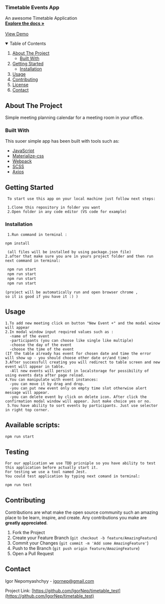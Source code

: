 
<p align="left">

  <h3 align="left">Timetable Events App</h3>

  <p align="left">
    An awesome Timetable Application
    <br />
    <a href="https://github.com/IgorNep/timetable_test"><strong>Explore the docs »</strong></a>
    <br />
    <br />
    <a href="https://igornep.github.io/timetable_test/">View Demo</a> 
  </p>
</p>



<!-- TABLE OF CONTENTS -->
<details open="open">
  <summary>Table of Contents</summary>
  <ol>
    <li>
      <a href="#about-the-project">About The Project</a>
      <ul>
        <li><a href="#built-with">Built With</a></li>
      </ul>
    </li>
    <li>
      <a href="#getting-started">Getting Started</a>
      <ul>
        <li><a href="#installation">Installation</a></li>        
      </ul>
    </li>
    <li><a href="#usage">Usage</a></li> 
    <li><a href="#contributing">Contributing</a></li>
    <li><a href="#license">License</a></li>
    <li><a href="#contact">Contact</a></li>
 
  </ol>
</details>




## About The Project

Simple meeting planning calendar for a meeting room in your office.

### Built With

This suoer simple app has been built with tools such as:
* [JavaScript](https://developer.mozilla.org/uk/docs/Web/JavaScript)
* [Materialize-css](https://materializecss.com/)
* [Webpack](https://webpack.js.org/)
* [SCSS](https://sass-lang.com/)
* [Axios](https://www.npmjs.com/package/axios)

<!-- GETTING STARTED -->
## Getting Started
```text
 To start use this app on your local machine just follow next steps:
 
 1.Clone this repository in folder you want
 2.Open folder in any code editor (VS code for example)
```
### Installation
```text
 1.Run command in terminal :
 ```
 ```sh
 npm install
 ```
 ```text
  (all files will be installed by using package.json file)  
 2.after that make sure you are in yours project folder and then run next command in terminal:
 ```
 ```sh
  npm run start
  npm run start
  npm run start
  npm run start
  ```
  ```text
  (project will be automatically run and open browser chrome ,
  so it is good if you have it :) )
```

## Usage
```text
1.To add new meeting click on button "New Event +" and the modal winow will appear
2.In modal window input required values such as :
  -name of the event
  -participants (you can choose like single like multiple)
  -choose the day of the event
  -choose the time of the event
(If the table already has event for chosen date and time the error will show up - you should choose other date or/and time)
3.After successfull creating you will redirect to table screen and new event will appear in table.
  -All new events will persist in localstorage for possibility of using events data after page reload.
4.You can manipulate with event instances:
  -you can move it by drag and drop.
  -you can put new event only on empty time slot otherwise alert message will appear.
  -you can delete event by click on delete icon. After click the confirmation modal window will appear. Just make choice yes or no.
 5.You have ability to sort events by participants. Just use selector in right top corner.
 ```
 
 ## Available scripts:
 ```sh
 npm run start
 ```
 
 ## Testing 
 
 ```text 
 For our application we use TDD pricniple so you have ability to test this application before actually start it.
 For testing we use a tool named Jest.
 You could test application by typing next comand in terminal:
 ```
 
 ```sh
 npm run test
 ```
 
 ##

<!-- CONTRIBUTING -->
## Contributing

Contributions are what make the open source community such an amazing place to be learn, inspire, and create. Any contributions you make are **greatly appreciated**.

1. Fork the Project
2. Create your Feature Branch (`git checkout -b feature/AmazingFeature`)
3. Commit your Changes (`git commit -m 'Add some AmazingFeature'`)
4. Push to the Branch (`git push origin feature/AmazingFeature`)
5. Open a Pull Request

<!-- CONTACT -->
## Contact

Igor Nepomyashchyy -  igornep@gmail.com

Project Link: [https://github.com/IgorNep/timetable_test](https://github.com/IgorNep/timetable_test)

[contributors-shield]: https://img.shields.io/github/contributors/othneildrew/Best-README-Template.svg?style=for-the-badge
[contributors-url]: https://github.com/othneildrew/Best-README-Template/graphs/contributors
[forks-shield]: https://img.shields.io/github/forks/othneildrew/Best-README-Template.svg?style=for-the-badge
[forks-url]: https://github.com/othneildrew/Best-README-Template/network/members
[stars-shield]: https://img.shields.io/github/stars/othneildrew/Best-README-Template.svg?style=for-the-badge
[stars-url]: https://github.com/othneildrew/Best-README-Template/stargazers
[issues-shield]: https://img.shields.io/github/issues/othneildrew/Best-README-Template.svg?style=for-the-badge
[issues-url]: https://github.com/othneildrew/Best-README-Template/issues
[license-shield]: https://img.shields.io/github/license/othneildrew/Best-README-Template.svg?style=for-the-badge
[license-url]: https://github.com/othneildrew/Best-README-Template/blob/master/LICENSE.txt
[linkedin-shield]: https://img.shields.io/badge/-LinkedIn-black.svg?style=for-the-badge&logo=linkedin&colorB=555
[linkedin-url]: https://linkedin.com/in/othneildrew
[product-screenshot]: images/screenshot.png


